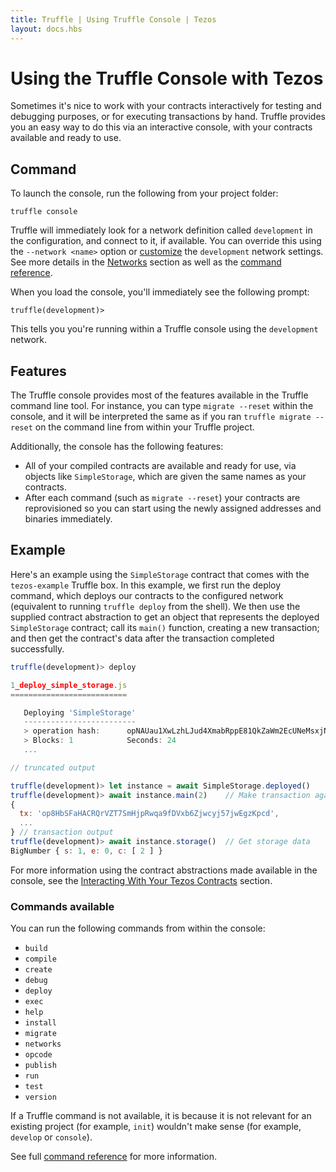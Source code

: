 ```yaml
---
title: Truffle | Using Truffle Console | Tezos
layout: docs.hbs
---
```

# Using the Truffle Console with Tezos

Sometimes it's nice to work with your contracts interactively for testing and debugging purposes, or for executing transactions by hand. Truffle provides you an easy way to do this via an interactive console, with your contracts available and ready to use.

## Command

To launch the console, run the following from your project folder:

```shell
truffle console
```

Truffle will immediately look for a network definition called `development` in the configuration, and connect to it, if available. You can override this using the `--network <name>` option or [customize](#) the `development` network settings. See more details in the [Networks](/docs/advanced/networks) section as well as the [command reference](#).

When you load the console, you'll immediately see the following prompt:

```shell
truffle(development)>
```

This tells you you're running within a Truffle console using the `development` network.

## Features

The Truffle console provides most of the features available in the Truffle command line tool. For instance, you can type `migrate --reset` within the console, and it will be interpreted the same as if you ran `truffle migrate --reset` on the command line from within your Truffle project.

Additionally, the console has the following features:

* All of your compiled contracts are available and ready for use, via objects like `SimpleStorage`, which are given the same names as your contracts.
* After each command (such as `migrate --reset`) your contracts are reprovisioned so you can start using the newly assigned addresses and binaries immediately.

## Example

Here's an example using the `SimpleStorage` contract that comes with the `tezos-example` Truffle box. In this example, we first run the deploy command, which deploys our contracts to the configured network (equivalent to running `truffle deploy` from the shell). We then use the supplied contract abstraction to get an object that represents the deployed `SimpleStorage` contract; call its `main()` function, creating a new transaction; and then get the contract's data after the transaction completed successfully.

```javascript
truffle(development)> deploy

1_deploy_simple_storage.js
==========================

   Deploying 'SimpleStorage'
   -------------------------
   > operation hash:      opNAUau1XwLzhLJud4XmabRppE81QkZaWm2EcUNeMsxjN2qnRDf
   > Blocks: 1            Seconds: 24
   ...

// truncated output

truffle(development)> let instance = await SimpleStorage.deployed()
truffle(development)> await instance.main(2)    // Make transaction against main() function
{
  tx: 'op8HbSFaHACRQrVZT7SmHjpRwqa9fDVxb6Zjwcyj57jwEgzKpcd',
  ...
} // transaction output
truffle(development)> await instance.storage()  // Get storage data
BigNumber { s: 1, e: 0, c: [ 2 ] }
```

For more information using the contract abstractions made available in the console, see the [Interacting With Your Tezos Contracts](/docs/tezos/truffle/getting-started/interacting-with-your-tezos-contracts) section. 

### Commands available

You can run the following commands from within the console: 

* `build`
* `compile`
* `create`
* `debug`
* `deploy`
* `exec`
* `help`
* `install`
* `migrate`
* `networks`
* `opcode`
* `publish`
* `run`
* `test`
* `version`

If a Truffle command is not available, it is because it is not relevant for an existing project (for example, `init`) wouldn't make sense (for example, `develop` or `console`).

See full [command reference](/docs/advanced/commands) for more information.
